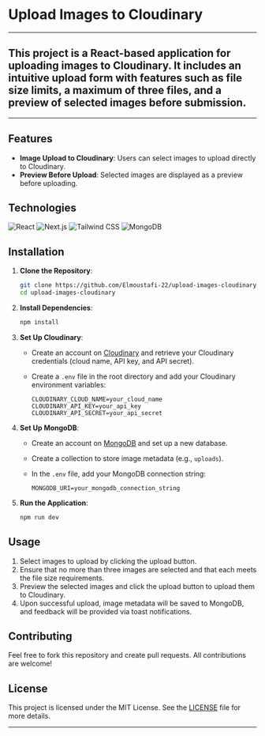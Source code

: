 # Upload Images to Cloudinary
---
## This project is a React-based application for uploading images to Cloudinary. It includes an intuitive upload form with features such as file size limits, a maximum of three files, and a preview of selected images before submission.
---
## Features
- **Image Upload to Cloudinary**: Users can select images to upload directly to Cloudinary.
- **Preview Before Upload**: Selected images are displayed as a preview before uploading.

## Technologies
<p>
  <img src="https://img.shields.io/badge/React-61DAFB?style=for-the-badge&logo=react&logoColor=black" alt="React" />
  <img src="https://img.shields.io/badge/Next.js-000000?style=for-the-badge&logo=nextdotjs&logoColor=white" alt="Next.js" />
  <img src="https://img.shields.io/badge/TailwindCSS-38B2AC?style=for-the-badge&logo=tailwind-css&logoColor=white" alt="Tailwind CSS" />
  <img src="https://img.shields.io/badge/MongoDB-4EA94B?style=for-the-badge&logo=mongodb&logoColor=white" alt="MongoDB" />
</p>

## Installation

1. **Clone the Repository**:
    ```bash
   git clone https://github.com/Elmoustafi-22/upload-images-cloudinary.git
   cd upload-images-cloudinary
   ```

2. **Install Dependencies**:

   ```bash
   npm install
   ```

3. **Set Up Cloudinary**:

   - Create an account on [Cloudinary](https://cloudinary.com/) and retrieve your Cloudinary credentials (cloud name, API key, and API secret).
   - Create a `.env` file in the root directory and add your Cloudinary environment variables:

     ```plaintext
     CLOUDINARY_CLOUD_NAME=your_cloud_name
     CLOUDINARY_API_KEY=your_api_key
     CLOUDINARY_API_SECRET=your_api_secret
     ```

4. **Set Up MongoDB**:

   - Create an account on [MongoDB](https://www.mongodb.com/) and set up a new database.
   - Create a collection to store image metadata (e.g., `uploads`).
   - In the `.env` file, add your MongoDB connection string:

     ```plaintext
     MONGODB_URI=your_mongodb_connection_string
     ```

5. **Run the Application**:

   ```bash
   npm run dev
   ```

## Usage
1. Select images to upload by clicking the upload button.
2. Ensure that no more than three images are selected and that each meets the file size requirements.
3. Preview the selected images and click the upload button to upload them to Cloudinary.
4. Upon successful upload, image metadata will be saved to MongoDB, and feedback will be provided via toast notifications.


## Contributing

Feel free to fork this repository and create pull requests. All contributions are welcome!

## License

This project is licensed under the MIT License. See the [LICENSE](LICENSE) file for more details.

---